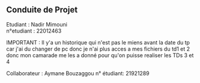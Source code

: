 ## Conduite de Projet

Etudiant : Nadir Mimouni  
n°etudiant : 22012463  

IMPORTANT : Il y'a un historique qui n'est pas le miens avant la date du tp car j'ai du changer de pc donc je n'ai plus acces a mes fichiers du td1 et 2 donc mon camarade me les a donné pour qu'on puisse realiser les TDs 3 et 4   

Collaborateur : Aymane Bouzaggou
n° étudiant: 21921289
